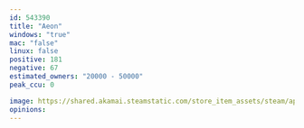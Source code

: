```yaml
---
id: 543390
title: "Aeon"
windows: "true"
mac: "false"
linux: false
positive: 181
negative: 67
estimated_owners: "20000 - 50000"
peak_ccu: 0

image: https://shared.akamai.steamstatic.com/store_item_assets/steam/apps/543390/header.jpg?t=1664086028
opinions:
---
```

